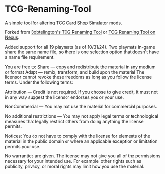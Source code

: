 # TCG-Renaming-Tool
A simple tool for altering TCG Card Shop Simulator mods.

Forked from [Bobtelington's TCG Renaming Tool](https://github.com/bobtelington/TCG-Renaming-Tool) or [TCG Renaming Tool on Nexus](https://www.nexusmods.com/tcgcardshopsimulator/mods/145).

Added support for all 19 playmats (as of 10/31/24). Two playmats in-game share the same name file, so there is one selection option that doesn't have a name file requirement.

You are free to:
Share — copy and redistribute the material in any medium or format
Adapt — remix, transform, and build upon the material
The licensor cannot revoke these freedoms as long as you follow the license terms.
Under the following terms:

Attribution — Credit is not required.  If you choose to give credit, it must not in any way suggest the licensor endorses you or your use.

NonCommercial — You may not use the material for commercial purposes.

No additional restrictions — You may not apply legal terms or technological measures that legally restrict others from doing anything the license permits.

Notices:
You do not have to comply with the license for elements of the material in the public domain or where an applicable exception or limitation permits your use.

No warranties are given. The license may not give you all of the permissions necessary for your intended use. For example, other rights such as publicity, privacy, or moral rights may limit how you use the material.
